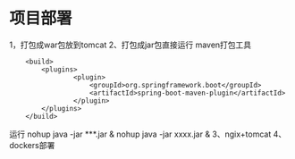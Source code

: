 # 项目部署
1，打包成war包放到tomcat
2、打包成jar包直接运行
maven打包工具
```
    <build>
        <plugins>
                <plugin>
                    <groupId>org.springframework.boot</groupId>
                    <artifactId>spring-boot-maven-plugin</artifactId>
                </plugin>
        </plugins>
    </build>
```
运行 nohup java -jar ***.jar &
nohup java -jar xxxx.jar &
3、ngix+tomcat
4、dockers部署
